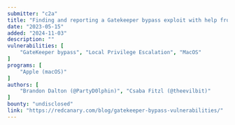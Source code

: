 ```yaml
---
submitter: "c2a"
title: "Finding and reporting a Gatekeeper bypass exploit with help from Mac Monitor"
date: "2023-05-15"
added: "2024-11-03"
description: ""
vulnerabilities: [
    "GateKeeper bypass", "Local Privilege Escalation", "MacOS"
]
programs: [
    "Apple (macOS)"
]
authors: [
    "Brandon Dalton (@PartyD0lphin)", "Csaba Fitzl (@theevilbit)"
]
bounty: "undisclosed"
link: "https://redcanary.com/blog/gatekeeper-bypass-vulnerabilities/"
---
```




